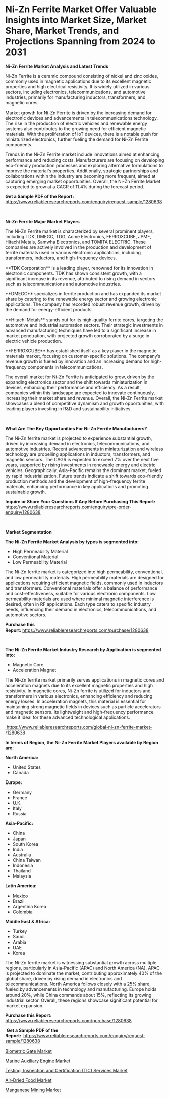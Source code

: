 <p><h1>Ni-Zn Ferrite Market Offer Valuable Insights into Market Size, Market Share, Market Trends, and Projections Spanning from 2024 to 2031</h1></p><p><strong>Ni-Zn Ferrite Market Analysis and Latest Trends</strong></p>
<p><p>Ni-Zn Ferrite is a ceramic compound consisting of nickel and zinc oxides, commonly used in magnetic applications due to its excellent magnetic properties and high electrical resistivity. It is widely utilized in various sectors, including electronics, telecommunications, and automotive industries, primarily for manufacturing inductors, transformers, and magnetic cores.</p><p>Market growth for Ni-Zn Ferrite is driven by the increasing demand for electronic devices and advancements in telecommunications technology. The rise in the production of electric vehicles and renewable energy systems also contributes to the growing need for efficient magnetic materials. With the proliferation of IoT devices, there is a notable push for miniaturized electronics, further fueling the demand for Ni-Zn Ferrite components.</p><p>Trends in the Ni-Zn Ferrite market include innovations aimed at enhancing performance and reducing costs. Manufacturers are focusing on developing eco-friendly production processes and exploring alternative formulations to improve the material's properties. Additionally, strategic partnerships and collaborations within the industry are becoming more frequent, aimed at capturing emerging market opportunities. Overall, the Ni-Zn Ferrite Market is expected to grow at a CAGR of 11.4% during the forecast period.</p></p>
<p><strong>Get a Sample PDF of the Report:&nbsp;</strong> <a href="https://www.reliableresearchreports.com/enquiry/request-sample/1280638?utm_campaign=40&utm_medium=2&utm_source=Github&utm_content=ia&utm_term=30092024&utm_id=ni-zn-ferrite">https://www.reliableresearchreports.com/enquiry/request-sample/1280638</a></p>
<p>&nbsp;</p>
<p><strong>Ni-Zn Ferrite Major Market Players</strong></p>
<p><p>The Ni-Zn Ferrite market is characterized by several prominent players, including TDK, DMEGC, TDG, Acme Electronics, FERROXCUBE, JPMF, Hitachi Metals, Samwha Electronics, and TOMITA ELECTRIC. These companies are actively involved in the production and development of ferrite materials used in various electronic applications, including transformers, inductors, and high-frequency devices.</p><p>**TDK Corporation** is a leading player, renowned for its innovation in electronic components. TDK has shown consistent growth, with a significant increase in its revenue, attributed to rising demand in sectors such as telecommunications and automotive industries. </p><p>**DMEGC** specializes in ferrite production and has expanded its market share by catering to the renewable energy sector and growing electronic applications. The company has recorded robust revenue growth, driven by the demand for energy-efficient products.</p><p>**Hitachi Metals** stands out for its high-quality ferrite cores, targeting the automotive and industrial automation sectors. Their strategic investments in advanced manufacturing techniques have led to a significant increase in market penetration, with projected growth corroborated by a surge in electric vehicle production.</p><p>**FERROXCUBE** has established itself as a key player in the magnetic materials market, focusing on customer-specific solutions. The company’s revenue growth is fueled by innovation and an increasing demand for high-frequency components in telecommunications.</p><p>The overall market for Ni-Zn Ferrite is anticipated to grow, driven by the expanding electronics sector and the shift towards miniaturization in devices, enhancing their performance and efficiency. As a result, companies within this landscape are expected to innovate continuously, increasing their market share and revenue. Overall, the Ni-Zn Ferrite market showcases a blend of competitive dynamism and growth opportunities, with leading players investing in R&D and sustainability initiatives.</p></p>
<p>&nbsp;</p>
<p><strong>What Are The Key Opportunities For Ni-Zn Ferrite Manufacturers?</strong></p>
<p><p>The Ni-Zn ferrite market is projected to experience substantial growth, driven by increasing demand in electronics, telecommunications, and automotive industries. Recent advancements in miniaturization and wireless technology are propelling applications in inductors, transformers, and magnetic sensors. The CAGR is expected to exceed 7% over the next five years, supported by rising investments in renewable energy and electric vehicles. Geographically, Asia-Pacific remains the dominant market, fueled by rapid industrialization. Future trends indicate a shift towards eco-friendly production methods and the development of high-frequency ferrite materials, enhancing performance in key applications and promoting sustainable growth.</p></p>
<p><strong>Inquire or Share Your Questions If Any Before Purchasing This Report:</strong> <a href="https://www.reliableresearchreports.com/enquiry/pre-order-enquiry/1280638?utm_campaign=40&utm_medium=2&utm_source=Github&utm_content=ia&utm_term=30092024&utm_id=ni-zn-ferrite">https://www.reliableresearchreports.com/enquiry/pre-order-enquiry/1280638</a></p>
<p>&nbsp;</p>
<p><strong>Market Segmentation</strong></p>
<p><strong>The Ni-Zn Ferrite Market Analysis by types is segmented into:</strong></p>
<p><ul><li>High Permeability Material</li><li>Conventional Material</li><li>Low Permeability Material</li></ul></p>
<p><p>The Ni-Zn ferrite market is categorized into high permeability, conventional, and low permeability materials. High permeability materials are designed for applications requiring efficient magnetic fields, commonly used in inductors and transformers. Conventional materials offer a balance of performance and cost-effectiveness, suitable for various electronic components. Low permeability materials are used where minimal magnetic interference is desired, often in RF applications. Each type caters to specific industry needs, influencing their demand in electronics, telecommunications, and automotive sectors.</p></p>
<p><strong>Purchase this Report:&nbsp;</strong><a href="https://www.reliableresearchreports.com/purchase/1280638?utm_campaign=40&utm_medium=2&utm_source=Github&utm_content=ia&utm_term=30092024&utm_id=ni-zn-ferrite">https://www.reliableresearchreports.com/purchase/1280638</a></p>
<p>&nbsp;</p>
<p><strong>The Ni-Zn Ferrite Market Industry Research by Application is segmented into:</strong></p>
<p><ul><li>Magnetic Core</li><li>Acceleration Magnet</li></ul></p>
<p><p>The Ni-Zn ferrite market primarily serves applications in magnetic cores and acceleration magnets due to its excellent magnetic properties and high resistivity. In magnetic cores, Ni-Zn ferrite is utilized for inductors and transformers in various electronics, enhancing efficiency and reducing energy losses. In acceleration magnets, this material is essential for maintaining strong magnetic fields in devices such as particle accelerators and magnetic sensors. Its lightweight and high-frequency performance make it ideal for these advanced technological applications.</p></p>
<p><a href="https://www.reliableresearchreports.com/global-ni-zn-ferrite-market-r1280638?utm_campaign=40&utm_medium=2&utm_source=Github&utm_content=ia&utm_term=30092024&utm_id=ni-zn-ferrite">&nbsp;https://www.reliableresearchreports.com/global-ni-zn-ferrite-market-r1280638</a></p>
<p><strong>In terms of Region, the Ni-Zn Ferrite Market Players available by Region are:</strong></p>
<p>
    <p> <strong> North America: </strong>
        <ul>
            <li>United States</li>
            <li>Canada</li>
        </ul>
        </p> 
    <p> <strong> Europe: </strong>
        <ul>
            <li>Germany</li>
            <li>France</li>
            <li>U.K.</li>
            <li>Italy</li>
            <li>Russia</li>
        </ul>
        </p> 
    <p> <strong> Asia-Pacific: </strong>
        <ul>
            <li>China</li>
            <li>Japan</li>
            <li>South Korea</li>
            <li>India</li>
            <li>Australia</li>
            <li>China Taiwan</li>
            <li>Indonesia</li>
            <li>Thailand</li>
            <li>Malaysia</li>
        </ul>
        </p> 
    <p> <strong> Latin America: </strong>
        <ul>
            <li>Mexico</li>
            <li>Brazil</li>
            <li>Argentina Korea</li>
            <li>Colombia</li>
        </ul>
        </p> 
    <p> <strong> Middle East & Africa: </strong>
        <ul>
            <li>Turkey</li>
            <li>Saudi</li>
            <li>Arabia</li>
            <li>UAE</li>
            <li>Korea</li>
        </ul>
    </p>
    </p>
<p><p>The Ni-Zn ferrite market is witnessing substantial growth across multiple regions, particularly in Asia-Pacific (APAC) and North America (NA). APAC is projected to dominate the market, contributing approximately 40% of the global share, driven by rising demand in electronics and telecommunications. North America follows closely with a 25% share, fueled by advancements in technology and manufacturing. Europe holds around 20%, while China commands about 15%, reflecting its growing industrial sector. Overall, these regions showcase significant potential for market expansion.</p></p>
<p><strong>Purchase this Report: </strong><a href="https://www.reliableresearchreports.com/purchase/1280638?utm_campaign=40&utm_medium=2&utm_source=Github&utm_content=ia&utm_term=30092024&utm_id=ni-zn-ferrite">https://www.reliableresearchreports.com/purchase/1280638</a></p>
<p>&nbsp;<strong>Get a Sample PDF of the Report:&nbsp;&nbsp;</strong><a href="https://www.reliableresearchreports.com/enquiry/request-sample/1280638?utm_campaign=40&utm_medium=2&utm_source=Github&utm_content=ia&utm_term=30092024&utm_id=ni-zn-ferrite">https://www.reliableresearchreports.com/enquiry/request-sample/1280638</a></p>
<p><strong></strong></p>
<p><p><a href="https://issuu.com/reportprime-2/docs/biometric-gate-market-size-2030.ppt_781850b92daad0?utm_campaign=40&utm_medium=2&utm_source=Github&utm_content=ia&utm_term=30092024&utm_id=ni-zn-ferrite">Biometric Gate Market</a></p><p><a href="https://www.linkedin.com/pulse/marine-auxiliary-engine-market-global-insights-sales-trends-hf5ge?utm_campaign=40&utm_medium=2&utm_source=Github&utm_content=ia&utm_term=30092024&utm_id=ni-zn-ferrite">Marine Auxiliary Engine Market</a></p><p><a href="https://github.com/aiko92han/Market-Research-Report-List-1/blob/main/testing-inspection-and-certification-tic-services-market.md?utm_campaign=40&utm_medium=2&utm_source=Github&utm_content=ia&utm_term=30092024&utm_id=ni-zn-ferrite">Testing, Inspection and Certification (TIC) Services Market</a></p><p><a href="https://github.com/GraceTurner587/Market-Research-Report-List-1/blob/main/air-dried-food-market.md?utm_campaign=40&utm_medium=2&utm_source=Github&utm_content=ia&utm_term=30092024&utm_id=ni-zn-ferrite">Air-Dried Food Market</a></p><p><a href="https://www.linkedin.com/pulse/global-manganese-mining-market-trends-forecasts-strategic-analysis-faizc?utm_campaign=40&utm_medium=2&utm_source=Github&utm_content=ia&utm_term=30092024&utm_id=ni-zn-ferrite">Manganese Mining Market</a></p></p>